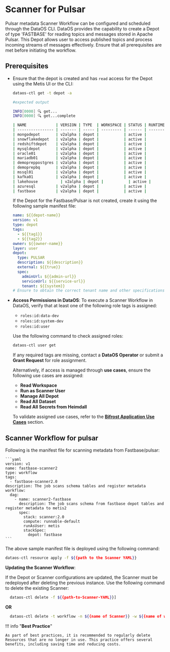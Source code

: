 # Scanner for Pulsar

Pulsar metadata Scanner Workflow can be configured and scheduled through the DataOS CLI. DataOS provides the capability to create a Depot of type 'FASTBASE' for reading topics and messages stored in Apache Pulsar. This Depot allows user to access published topics and process incoming streams of messages effectively. Ensure that all prerequisites are met before initiating the workflow.


## Prerequisites

- Ensure that the depot is created and has `read` access for the Depot using the Metis UI or the CLI:

    ```bash
    dataos-ctl get -t depot -a
    ```

    ```bash
    #expected output

    INFO[0000] 🔍 get...
    INFO[0000] 🔍 get...complete

    | NAME             | VERSION | TYPE  | WORKSPACE | STATUS | RUNTIME | OWNER      |
    | ---------------- | ------- | ----- | --------- | ------ | ------- | ---------- |
    | mongodepot       | v2alpha | depot |           | active |         | usertest   |
    | snowflakedepot   | v2alpha | depot |           | active |         | gojo       |
    | redshiftdepot    | v2alpha | depot |           | active |         | kira       |
    | mysqldepot       | v2alpha | depot |           | active |         | ryuk       |
    | oracle01         | v2alpha | depot |           | active |         | drdoom     |
    | mariadb01        | v2alpha | depot |           | active |         | tonystark  |
    | demopreppostgres | v2alpha | depot |           | active |         | slimshaddy |
    | demoprepbq       | v2alpha | depot |           | active |         | pengvin    |
    | mssql01          | v2alpha | depot |           | active |         | hulk       |
    | kafka01          | v2alpha | depot |           | active |         | peeter     |
    | lakehouse          | v2alpha | depot |           | active |         | blackpink  |
    | azuresql         | v2alpha | depot |           | active |         | arnold     |
    | fastbase         | v2alpha | depot |           | active |         | ddevil     |
    ```

    If the Depot for the Fastbase/Pulsar is not created, create it using the following sample manifest file:

    ```yaml
    name: ${{depot-name}}
    version: v1
    type: depot
    tags: 
      - ${{tag1}}
      - ${{tag2}}
    owner: ${{owner-name}}
    layer: user
    depot: 
      type: PULSAR       
      description: ${{description}}
      external: ${{true}}
      spec:               
        adminUrl: ${{admin-url}}
        serviceUrl: ${{service-url}}
        tenant: ${{system}}
    # Ensure to obtain the correct tenant name and other specifications from your organization.
    ```

- **Access Permissions in DataOS**: To execute a Scanner Workflow in DataOS, verify that at least one of the following role tags is assigned:

    * `roles:id:data-dev`
    * `roles:id:system-dev`
    * `roles:id:user`

    Use the following command to check assigned roles:

    ```bash
    dataos-ctl user get
    ```

    If any required tags are missing, contact a **DataOS Operator** or submit a **Grant Request** for role assignment.

    Alternatively, if access is managed through **use cases**, ensure the following use cases are assigned:

    * **Read Workspace**
    * **Run as Scanner User**
    * **Manage All Depot**
    * **Read All Dataset**
    * **Read All Secrets from Heimdall**

    To validate assigned use cases, refer to the [**Bifrost Application Use Cases**](/interfaces/bifrost/ "Bifrost is a Graphical User Interface (GUI) that empowers users to effortlessly create and manage access policies for applications, services, people, and datasets. Bifrost leverages the governance engine of DataOS, Heimdall, to ensure secure and compliant data access through ABAC policies, giving users fine-grained control over the data and resources.") section.
    

## Scanner Workflow for pulsar

Following is the manifest file for scanning metadata from Fastbase/pulsar:

    ```yaml
    version: v1
    name: fastbase-scanner2
    type: workflow
    tags: 
      - fastbase-scanner2.0
    description: The job scans schema tables and register metadata
    workflow: 
      dag: 
        - name: scanner2-fastbase
          description: The job scans schema from fastbase depot tables and register metadata to metis2
          spec: 
            stack: scanner:2.0
            compute: runnable-default
            runAsUser: metis
            stackSpec: 
              depot: fastbase
    ```

The above sample manifest file is deployed using the following command:

```bash
dataos-ctl resource apply -f ${{path to the Scanner YAML}}
```

**Updating the Scanner Workflow**:

If the Depot or Scanner configurations are updated, the Scanner must be redeployed after deleting the previous instance. Use the following command to delete the existing Scanner:

```bash 
  dataos-ctl delete -f ${{path-to-Scanner-YAML}}]
```

**OR**

```bash
  dataos-ctl delete -t workflow -n ${{name of Scanner}} -w ${{name of workspace}}
```


!!! info "**Best Practice**"

    As part of best practices, it is recommended to regularly delete Resources that are no longer in use. This practice offers several benefits, including saving time and reducing costs.